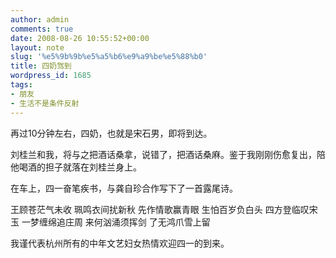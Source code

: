 ```yaml
---
author: admin
comments: true
date: 2008-08-26 10:55:52+00:00
layout: note
slug: '%e5%9b%9b%e5%a5%b6%e9%a9%be%e5%88%b0'
title: 四奶驾到
wordpress_id: 1685
tags:
- 朋友
- 生活不是条件反射
---
```


再过10分钟左右，四奶，也就是宋石男，即将到达。

刘桂兰和我，将与之把酒话桑拿，说错了，把酒话桑麻。鉴于我刚刚伤愈复出，陪他喝酒的担子就落在刘桂兰身上。

在车上，四一奋笔疾书，与龚自珍合作写下了一首露尾诗。

王顾苍茫气未收
珮鸣衣间扰新秋
先作情歌赢青眼
生怕百岁负白头
四方登临叹宋玉
一梦缠绵追庄周
来何汹涌须挥剑
了无鸿爪雪上留

我谨代表杭州所有的中年文艺妇女热情欢迎四一的到来。
